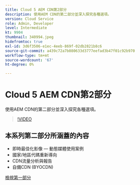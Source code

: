 ```yaml
---
title: Cloud 5 AEM CDN第2部分
description: 使用AEM CDN的第二部分並深入探究各種選項。
version: Cloud Service
role: Admin, Developer
level: Intermediate
kt: 9904
thumbnail: 340994.jpeg
hidefromtoc: true
exl-id: 3d6f3506-e1ec-4eeb-869f-02db2821b8c6
source-git-commit: a439c72a7b080633d3777eefad3b47f01c92b970
workflow-type: tm+mt
source-wordcount: '67'
ht-degree: 0%

---
```


# Cloud 5 AEM CDN第2部分

使用AEM CDN的第二部分並深入探究各種選項。

>[!VIDEO](https://video.tv.adobe.com/v/340994?quality=12&learn=on)

## 本系列第二部分所涵蓋的內容

+ 即時最佳化影像 — 動態媒體使用案例
+ 國家/地區代碼重新導向
+ CDN流量分析與報告
+ 自備CDN (BYOCDN)

[檢視第一部分](cloud5-aem-cdn-part1.md)